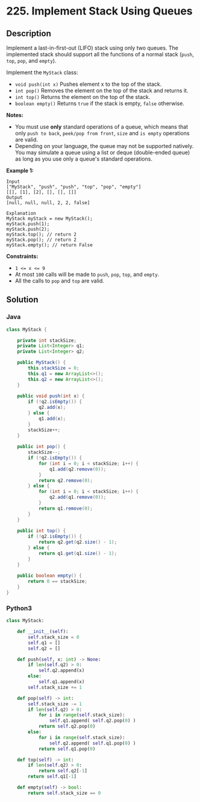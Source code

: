 # 225. Implement Stack Using Queues

## Description
Implement a last-in-first-out (LIFO) stack using only two queues. The implemented stack should support all the functions of a normal stack (`push`, `top`, `pop`, and `empty`).

Implement the `MyStack` class:

+ `void push(int x)` Pushes element x to the top of the stack.
+ `int pop()` Removes the element on the top of the stack and returns it.
+ `int top()` Returns the element on the top of the stack.
+ `boolean empty()` Returns `true` if the stack is empty, `false` otherwise.

**Notes:**

+ You must use **only** standard operations of a queue, which means that only `push to back`, `peek/pop from front`, `size` and `is empty` operations are valid.
+ Depending on your language, the queue may not be supported natively. You may simulate a queue using a list or deque (double-ended queue) as long as you use only a queue's standard operations.

**Example 1:**
```
Input
["MyStack", "push", "push", "top", "pop", "empty"]
[[], [1], [2], [], [], []]
Output
[null, null, null, 2, 2, false]

Explanation
MyStack myStack = new MyStack();
myStack.push(1);
myStack.push(2);
myStack.top(); // return 2
myStack.pop(); // return 2
myStack.empty(); // return False
```

**Constraints:**
+ `1 <= x <= 9`
+ At most `100` calls will be made to `push`, `pop`, `top`, and `empty`.
+ All the calls to `pop` and `top` are valid.


## Solution

### Java
```java
class MyStack {

    private int stackSize;
    private List<Integer> q1;
    private List<Integer> q2;

    public MyStack() {
        this.stackSize = 0;
        this.q1 = new ArrayList<>();
        this.q2 = new ArrayList<>();
    }
    
    public void push(int x) {
        if (!q2.isEmpty()) {
            q2.add(x);
        } else {
            q1.add(x);
        }
        stackSize++;
    }
    
    public int pop() {
        stackSize--;
        if (!q2.isEmpty()) {
            for (int i = 0; i < stackSize; i++) {
                q1.add(q2.remove(0));
            }
            return q2.remove(0);
        } else {
            for (int i = 0; i < stackSize; i++) {
                q2.add(q1.remove(0));
            }
            return q1.remove(0);
        }
    }
    
    public int top() {
        if (!q2.isEmpty()) {
            return q2.get(q2.size() - 1);
        } else {
            return q1.get(q1.size() - 1);
        }
    }
    
    public boolean empty() {
        return 0 == stackSize;
    }
}
```

### Python3
```python
class MyStack:

    def __init__(self):
        self.stack_size = 0
        self.q1 = []
        self.q2 = []

    def push(self, x: int) -> None:
        if len(self.q2) > 0:
            self.q2.append(x)
        else:
            self.q1.append(x)
        self.stack_size += 1

    def pop(self) -> int:
        self.stack_size -= 1
        if len(self.q2) > 0:
            for i in range(self.stack_size):
                self.q1.append( self.q2.pop(0) )
            return self.q2.pop(0)
        else:
            for i in range(self.stack_size):
                self.q2.append( self.q1.pop(0) )
            return self.q1.pop(0)

    def top(self) -> int:
        if len(self.q2) > 0:
            return self.q2[-1]
        return self.q1[-1]

    def empty(self) -> bool:
        return self.stack_size == 0

```
